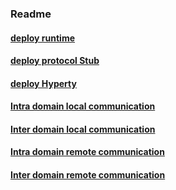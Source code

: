 ### Readme

#### [deploy runtime](deploy-runtime.md)

#### [deploy protocol Stub](deploy-protostub.md)

#### [deploy Hyperty](deploy-hyperty.md)

#### [Intra domain local communication](intra-local-comm.md)

#### [Inter domain local communication](inter-local-comm.md)

#### [Intra domain remote communication](intra-remote-comm.md)

#### [Inter domain remote communication](inter-remote-comm.md)